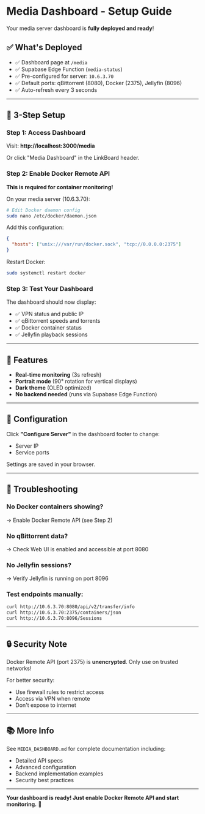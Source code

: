# Media Dashboard - Setup Guide

Your media server dashboard is **fully deployed and ready**!

## ✅ What's Deployed

- ✅ Dashboard page at `/media`
- ✅ Supabase Edge Function (`media-status`)
- ✅ Pre-configured for server: `10.6.3.70`
- ✅ Default ports: qBittorrent (8080), Docker (2375), Jellyfin (8096)
- ✅ Auto-refresh every 3 seconds

---

## 🚀 3-Step Setup

### Step 1: Access Dashboard

Visit: **http://localhost:3000/media**

Or click "Media Dashboard" in the LinkBoard header.

### Step 2: Enable Docker Remote API

**This is required for container monitoring!**

On your media server (10.6.3.70):

```bash
# Edit Docker daemon config
sudo nano /etc/docker/daemon.json
```

Add this configuration:
```json
{
  "hosts": ["unix:///var/run/docker.sock", "tcp://0.0.0.0:2375"]
}
```

Restart Docker:
```bash
sudo systemctl restart docker
```

### Step 3: Test Your Dashboard

The dashboard should now display:
- ✅ VPN status and public IP
- ✅ qBittorrent speeds and torrents
- ✅ Docker container status
- ✅ Jellyfin playback sessions

---

## 🎨 Features

- **Real-time monitoring** (3s refresh)
- **Portrait mode** (90° rotation for vertical displays)
- **Dark theme** (OLED optimized)
- **No backend needed** (runs via Supabase Edge Function)

---

## 🔧 Configuration

Click **"Configure Server"** in the dashboard footer to change:
- Server IP
- Service ports

Settings are saved in your browser.

---

## 🐛 Troubleshooting

### No Docker containers showing?
→ Enable Docker Remote API (see Step 2)

### No qBittorrent data?
→ Check Web UI is enabled and accessible at port 8080

### No Jellyfin sessions?
→ Verify Jellyfin is running on port 8096

### Test endpoints manually:
```bash
curl http://10.6.3.70:8080/api/v2/transfer/info
curl http://10.6.3.70:2375/containers/json
curl http://10.6.3.70:8096/Sessions
```

---

## 🔒 Security Note

Docker Remote API (port 2375) is **unencrypted**. Only use on trusted networks!

For better security:
- Use firewall rules to restrict access
- Access via VPN when remote
- Don't expose to internet

---

## 📚 More Info

See `MEDIA_DASHBOARD.md` for complete documentation including:
- Detailed API specs
- Advanced configuration
- Backend implementation examples
- Security best practices

---

**Your dashboard is ready! Just enable Docker Remote API and start monitoring.** 🎉
